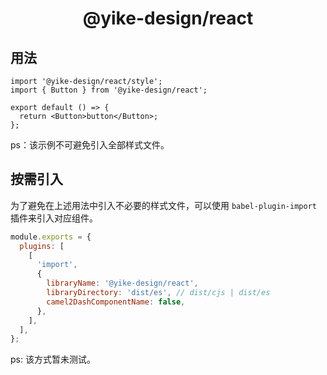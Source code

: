 <h1 align="center">@yike-design/react</h1>

## 用法

```tsx
import '@yike-design/react/style';
import { Button } from '@yike-design/react';

export default () => {
  return <Button>button</Button>;
};
```

ps：该示例不可避免引入全部样式文件。

## 按需引入

为了避免在上述用法中引入不必要的样式文件，可以使用 `babel-plugin-import` 插件来引入对应组件。

```js
module.exports = {
  plugins: [
    [
      'import',
      {
        libraryName: '@yike-design/react',
        libraryDirectory: 'dist/es', // dist/cjs | dist/es
        camel2DashComponentName: false,
      },
    ],
  ],
};
```

ps: 该方式暂未测试。
